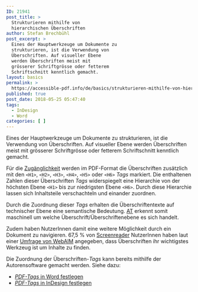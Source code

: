 ```yaml
---
ID: 21941
post_title: >
  Strukturieren mithilfe von
  hierarchischen Überschriften
author: Stefan Brechbühl
post_excerpt: >
  Eines der Hauptwerkzeuge um Dokumente zu
  strukturieren, ist die Verwendung von
  Überschriften. Auf visueller Ebene
  werden Überschriften meist mit
  grösserer Schriftgrösse oder fetterem
  Schriftschnitt kenntlich gemacht.
layout: basics
permalink: >
  https://accessible-pdf.info/de/basics/strukturieren-mithilfe-von-hierarchischen-ueberschriften/
published: true
post_date: 2018-05-25 05:47:40
tags:
  - InDesign
  - Word
categories: [ ]
---
```

Eines der Hauptwerkzeuge um Dokumente zu strukturieren, ist die Verwendung von Überschriften. Auf visueller Ebene werden Überschriften meist mit grösserer Schriftgrösse oder fetterem Schriftschnitt kenntlich gemacht.

Für die [Zugänglichkeit][1] werden im PDF-Format die Überschriften zusätzlich mit den `<H1>`, `<H2>`, `<H3>`, `<H4>`, `<H5>` oder `<H6>` *Tags* markiert. Die enthaltenen Zahlen dieser Überschriften *Tags* widerspiegelt eine Hierarchie von der höchsten Ebene `<H1>` bis zur niedrigsten Ebene `<H6>`. Durch diese Hierarchie lassen sich Inhaltsteile verschachteln und einander zuordnen.

Durch die Zuordnung dieser *Tags* erhalten die Überschriftentexte auf technischer Ebene eine semantische Bedeutung. [AT][2] erkennt somit maschinell um welche Überschrift/Überschriftenebene es sich handelt.

Zudem haben NutzerInnen damit eine weitere Möglichkeit durch ein Dokument zu navigieren. 67,5 % von [Screenreader][2] NutzerInnen haben laut einer [Umfrage von WebAIM][3] angegeben, dass Überschriften ihr wichtigstes Werkzeug ist um Inhalte zu finden.

Die Zuordnung der Überschriften-*Tags* kann bereits mithilfe der Autorensoftware gemacht werden. Siehe dazu:

*   [*PDF-Tags* in Word festlegen][4]
*   [*PDF-Tags* in InDesign festlegen][5]

 [1]: https://accessible-pdf.info/de/glossar/#zugaenglichkeit
 [2]: https://accessible-pdf.info/de/glossar/#assistive-technologie
 [3]: https://webaim.org/projects/screenreadersurvey7/#finding
 [4]: https://accessible-pdf.info/de/basics/pdf-tags-in-word-festlegen/
 [5]: https://accessible-pdf.info/de/basics/pdf-tags-in-indesign-festlegen/